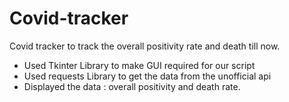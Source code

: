 # Covid-tracker
Covid tracker to track the overall positivity rate and death till now.

- Used Tkinter Library to make GUI required for our script
- Used requests Library to get the data from the unofficial api
- Displayed the data : overall positivity and death rate.
